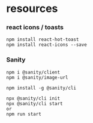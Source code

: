 # resources

### react icons / toasts
```
npm install react-hot-toast
npm install react-icons --save
```

### Sanity
```
npm i @sanity/client
npm i @sanity/image-url

npm install -g @sanity/cli

npx @sanity/cli init
npx @sanity/cli start
or 
npm run start

```
